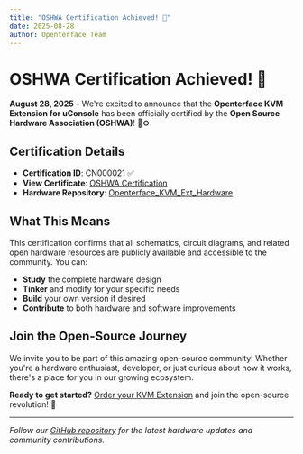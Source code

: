 ```yaml
---
title: "OSHWA Certification Achieved! 🎉"
date: 2025-08-28
author: Openterface Team
---
```


# OSHWA Certification Achieved! 🎉

**August 28, 2025** - We're excited to announce that the **Openterface KVM Extension for uConsole** has been officially certified by the **Open Source Hardware Association (OSHWA)**! 🤠⚙️

## Certification Details

- **Certification ID**: CN000021 ✅
- **View Certificate**: [OSHWA Certification](https://lnkd.in/gt-yvDuU)
- **Hardware Repository**: [Openterface_KVM_Ext_Hardware](https://github.com/TechxArtisanStudio/Openterface_KVM_Ext_Hardware)

## What This Means

This certification confirms that all schematics, circuit diagrams, and related open hardware resources are publicly available and accessible to the community. You can:

- **Study** the complete hardware design
- **Tinker** and modify for your specific needs  
- **Build** your own version if desired
- **Contribute** to both hardware and software improvements

## Join the Open-Source Journey

We invite you to be part of this amazing open-source community! Whether you're a hardware enthusiast, developer, or just curious about how it works, there's a place for you in our growing ecosystem.

**Ready to get started?** [Order your KVM Extension](https://shop.techxartisan.com/products/openterface-kvm-ext-for-uconsole) and join the open-source revolution! 🚀

---

*Follow our [GitHub repository](https://github.com/TechxArtisanStudio/Openterface_KVM_Ext_Hardware) for the latest hardware updates and community contributions.*
